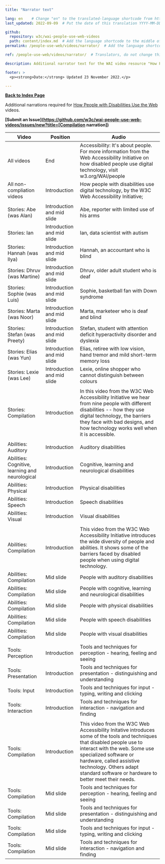 ```yaml
---
title: "Narrator text"

lang: en    # Change "en" to the translated-language shortcode from https://www.iana.org/assignments/language-subtag-registry/language-subtag-registry
last_updated: 2022-09-09  # Put the date of this translation YYYY-MM-DD (with month in the middle)

github:
  repository: w3c/wai-people-use-web-videos
  path: content/index.md  # Add the language shortcode to the middle of the filename, for example: content/index.fr.md
permalink: /people-use-web/videos/narrator/  # Add the language shortcode to the end, with no slash at end, for example: /link/to/page/fr

ref: /people-use-web/videos/narrator/  # Translators, do not change this

description: Additional narrator text for the WAI video resource "How People with Disabilities Use the Web"

footer: >
  <p><strong>Date:</strong> Updated 23 November 2022.</p>

---
```


**[Back to Index Page](../../)**

Additional narrations required for [How People with Disabilities Use the Web](https://deploy-preview-113--wai-people-use-web.netlify.app/people-use-web/) videos.

**[Submit an Issue](https://github.com/w3c/wai-people-use-web-videos/issues/new?title=[Compilation narration])**

| Video | Position | Audio |
| --- | --- | --- |
| All videos | End | Accessibility: It's about people. For more information from the Web Accessibility Initiative on how disabled people use digital technology, visit w3.org/WAI/people |
| All non-compliation videos | Introduction | How people with disabilities use digital technology, by the W3C Web Accessibility Initiative;
|||
| Stories: Abe (was Alan) | Introduction and mid slide | Abe, reporter with limited use of his arms |
| Stories: Ian | Introduction and mid slide | Ian, data scientist with autism |
| Stories: Hannah (was Ilya) | Introduction and mid slide | Hannah, an accountant who is blind |
| Stories: Dhruv (was Martine) | Introduction and mid slide | Dhruv, older adult student who is deaf |
| Stories: Sophie (was Luis) | Introduction and mid slide | Sophie, basketball fan with Down syndrome |
| Stories: Marta (was Noor) | Introduction and mid slide | Marta, marketeer who is deaf and blind |
| Stories: Stefan (was Preety) | Introduction and mid slide | Stefan, student with attention deficit hyperactivity disorder and dyslexia |
| Stories: Elias (was Yun) | Introduction and mid slide | Elias, retiree with low vision, hand tremor and mild short-term memory loss |
| Stories: Lexie (was Lee) | Introduction and mid slide | Lexie, online shopper who cannot distinguish between colours |
|||
| Stories: Compilation | Introduction | In this video from the W3C Web Accessibility Initiative we hear from nine people with different disabilities -- how they use digital technology, the barriers they face with bad designs, and how technology works well when it is accessible. |
|||
| Abilities: Auditory | Introduction | Auditory disabilities |
| Abilities: Cognitive, learning and neurological | Introduction | Cognitive, learning and neurological disabilities |
| Abilities: Physical | Introduction | Physical disabilities |
| Abilities: Speech | Introduction | Speech disabilities |
| Abilities: Visual | Introduction | Visual disabilities |
|||
| Abilities: Compilation | Introduction | This video from the W3C Web Accessibility Initiative introduces the wide diversity of people and abilities. It shows some of the barriers faced by disabled people when using digital technology. |
| Abilities: Compilation | Mid slide | People with auditory disabilities |
| Abilities: Compilation | Mid slide | People with cognitive, learning and neurological disabilities |
| Abilities: Compilation | Mid slide | People with physical disabilities |
| Abilities: Compilation | Mid slide | People with speech disabilities |
| Abilities: Compilation | Mid slide | People with visual disabilities |
|||
| Tools: Perception | Introduction | Tools and techniques for perception - hearing, feeling and seeing |
| Tools: Presentation | Introduction | Tools and techniques for presentation - distinguishing and understanding |
| Tools: Input | Introduction | Tools and techniques for input - typing, writing and clicking |
| Tools: Interaction | Introduction | Tools and techniques for interaction - navigation and finding |
|||
| Tools: Compilation | Introduction | This video from the W3C Web Accessibility Initative introduces some of the tools and techniques that disabled people use to interact with the web. Some use specialized software or hardware, called assistive technology. Others adapt standard software or hardware to better meet their needs. |
| Tools: Compilation | Mid slide | Tools and techniques for perception - hearing, feeling and seeing |
| Tools: Compilation | Mid slide | Tools and techniques for presentation - distinguishing and understanding |
| Tools: Compilation | Mid slide | Tools and techniques for input - typing, writing and clicking |
| Tools: Compilation | Mid slide | Tools and techniques for interaction - navigation and finding |
